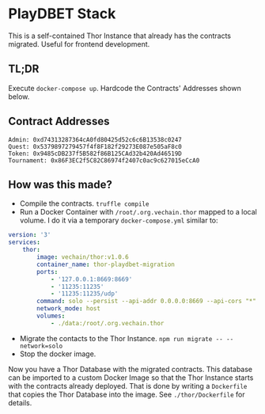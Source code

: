 # PlayDBET Stack

This is a self-contained Thor Instance that already has the contracts migrated. Useful for frontend development.

## TL;DR

Execute `docker-compose up`. Hardcode the Contracts' Addresses shown below.

## Contract Addresses

```
Admin: 0xd74313287364cA0fd80425d52c6c6B13538c0247
Quest: 0x5379897279457f4f8F182f29273E087e505aF8c0
Token: 0x9485cDB237f5B582f86B125CAd32b420Ad46519D
Tournament: 0x86F3EC2f5C82C86974f2407c0ac9c627015eCcA0
```

## How was this made?

-   Compile the contracts. `truffle compile`
-   Run a Docker Container with `/root/.org.vechain.thor` mapped to a local volume. I do it via a temporary `docker-compose.yml` similar to:

```yml
version: '3'
services:
    thor:
        image: vechain/thor:v1.0.6
        container_name: thor-playdbet-migration
        ports:
            - '127.0.0.1:8669:8669'
            - '11235:11235'
            - '11235:11235/udp'
        command: solo --persist --api-addr 0.0.0.0:8669 --api-cors "*"
        network_mode: host
        volumes:
            - ./data:/root/.org.vechain.thor
```

-   Migrate the contacts to the Thor Instance. `npm run migrate -- --network=solo`
-   Stop the docker image.

Now you have a Thor Database with the migrated contracts. This database can be imported to a custom Docker Image so that the Thor Instance starts with the contracts already deployed. That is done by writing a `Dockerfile` that copies the Thor Database into the image. See `./thor/Dockerfile` for details.
